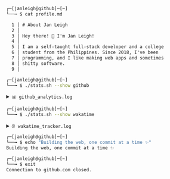 ```bash
┌─[janleigh@github]─[~]
└──╼ $ cat profile.md
```

```markdown
  1 │ # About Jan Leigh
  2 │ 
  3 │ Hey there! 👋 I'm Jan Leigh!
  4 │ 
  5 │ I am a self-taught full-stack developer and a college 
  6 │ student from the Philippines. Since 2018, I've been 
  7 │ programming, and I like making web apps and sometimes 
  8 │ shitty software.
  9 │ 
```

```bash
┌─[janleigh@github]─[~]
└──╼ $ ./stats.sh --show github
```

<details>
    <summary><code>📊 github_analytics.log</code></summary>
    
```
Loading GitHub statistics...
[████████████████████████████████] 100%
```

   ![Jan Leigh's GitHub stats](https://github-readme-stats.vercel.app/api?username=janleigh&show_icons=true&theme=dark&hide_border=true&bg_color=0d1117)

   ![Top Languages](https://github-readme-stats.vercel.app/api/top-langs/?username=janleigh&layout=compact&theme=dark&hide_border=true&bg_color=0d1117)
   
   ![GitHub Streak](https://streak-stats.demolab.com?user=janleigh&theme=dark&hide_border=true&background=0d1117)
</details>

```bash
┌─[janleigh@github]─[~]
└──╼ $ ./stats.sh --show wakatime
```

<details>
    <summary><code>⏰ wakatime_tracker.log</code></summary>
    
```
Fetching coding activity data...
[████████████████████████████████] 100%
```

   [![Wakatime stats](https://github-readme-stats.vercel.app/api/wakatime?username=janleigh&theme=dark&hide_border=true&bg_color=0d1117&layout=compact)](https://github.com/anuraghazra/github-readme-stats)
</details>

```bash
┌─[janleigh@github]─[~]
└──╼ $ echo "Building the web, one commit at a time ✨"
Building the web, one commit at a time ✨

┌─[janleigh@github]─[~]
└──╼ $ exit
Connection to github.com closed.
```
